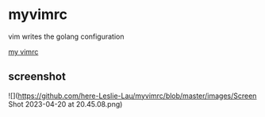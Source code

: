 # myvimrc
vim writes the golang configuration

[my vimrc](https://github.com/here-Leslie-Lau/myvimrc/blob/master/.vimrc)

## screenshot

![](https://github.com/here-Leslie-Lau/myvimrc/blob/master/images/Screen Shot 2023-04-20 at 20.45.08.png)
